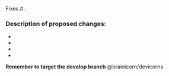 Fixes # .

### Description of proposed changes:
-
-
-
-

**Remember to target the develop branch**
@brainicorn/devicorns
